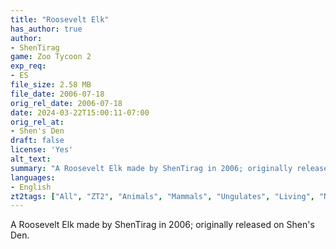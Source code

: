 ```yaml
---
title: "Roosevelt Elk"
has_author: true
author: 
- ShenTirag
game: Zoo Tycoon 2
exp_req: 
- ES
file_size: 2.58 MB
file_date: 2006-07-18
orig_rel_date: 2006-07-18
date: 2024-03-22T15:00:11-07:00
orig_rel_at: 
- Shen's Den
draft: false
license: 'Yes'
alt_text: 
summary: "A Roosevelt Elk made by ShenTirag in 2006; originally released on Shen's Den."
languages:
- English
zt2tags: ["All", "ZT2", "Animals", "Mammals", "Ungulates", "Living", "North American" ]
---
```


A Roosevelt Elk made by ShenTirag in 2006; originally released on Shen's Den.